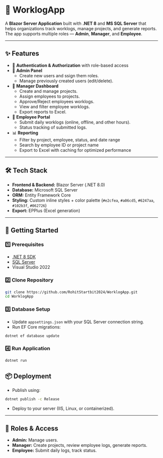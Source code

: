 # 📘 WorklogApp

A **Blazor Server Application** built with **.NET 8** and **MS SQL Server** that helps organizations track worklogs, manage projects, and generate reports.  
The app supports multiple roles — **Admin**, **Manager**, and **Employee**.

---

## ✨ Features

- 🔑 **Authentication & Authorization** with role-based access  
- 👤 **Admin Panel**
  - Create new users and ssign them roles.  
  - Manage previously created users (edit/delete).  
- 📂 **Manager Dashboard**
  - Create and manage projects.
  - Assign employees to projects.
  - Approve/Reject employees worklogs.
  - View and filter employee worklogs.  
  - Export reports to Excel.
- 📝 **Employee Portal**
  - Submit daily worklogs (online, offline, and other hours). 
  - Status tracking of submitted logs.  
- 📊 **Reporting**
  - Filter by project, employee, status, and date range  
  - Search by employee ID or project name  
  - Export to Excel with caching for optimized performance  

---

## 🛠️ Tech Stack

- **Frontend & Backend:** Blazor Server (.NET 8.0)  
- **Database:** Microsoft SQL Server  
- **ORM:** Entity Framework Core  
- **Styling:** Custom inline styles + color palette (`#e2cfea`, `#a06cd5`, `#6247aa`, `#102b3f`, `#062726`)  
- **Export:** EPPlus (Excel generation)  

---

## 🚀 Getting Started

### 1️⃣ Prerequisites
- [.NET 8 SDK](https://dotnet.microsoft.com/en-us/download/dotnet/8.0)  
- [SQL Server](https://www.microsoft.com/en-us/sql-server/sql-server-downloads)  
- Visual Studio 2022 

### 2️⃣ Clone Repository
```bash
git clone https://github.com/RohitStartbit2024/WorklogApp.git
cd WorklogApp
```

### 3️⃣ Database Setup
- Update `appsettings.json` with your SQL Server connection string.
- Run EF Core migrations:
```bash
dotnet ef database update
```

### 4️⃣ Run Application
```bash
dotnet run
```

## 📦 Deployment

- Publish using:
```bash
dotnet publish -c Release
```
- Deploy to your server (IIS, Linux, or containerized).  

---

## 👥 Roles & Access

- **Admin:** Manage  users.  
- **Manager:** Create projects, review employee logs, generate reports.  
- **Employee:** Submit daily logs, track status.  
